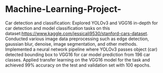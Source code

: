 # Machine-Learning-Project-
Car detection and classification:
Explored YOLOv3 and VGG16 in-depth for car detection and model classification tasks on this dataset:https://www.kaggle.com/jessicali9530/stanford-cars-dataset.
Conducted various image data preprocessing such as edge detection, gaussian blur, denoise, image segmentation, and other methods. 
Implemented a neural network pipeline where YOLOv3 passes object (car) detected bounding box to VGG16 for car model prediction from 196 car classes. Applied transfer learning on the VGG16 model for the task and achieved 99% accuracy on the test and validation set with 100 epochs.

